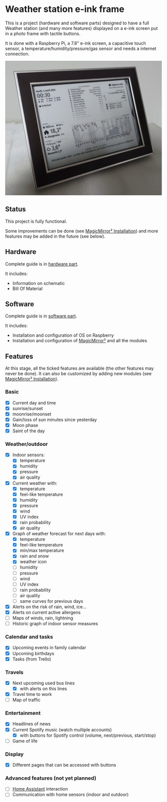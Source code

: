 # Weather station e-ink frame

This is a project (hardware and software parts) designed to have a full Weather station (and many more features) displayed on a e-ink screen put in a photo frame with tactile buttons.

It is done with a Raspberry Pi, a 7.8" e-ink screen, a capacitive touch sensor, a temperature/humidity/pressure/gas sensor and needs a internet connection.

![final](images/r-final.jpg)

## Status

This project is fully functional.

Some improvements can be done (see [MagicMirror² Installation](software.md#Disclaimer)) and more features may be added in the future (see below).

## Hardware

Complete guide is in [hardware part](hardware.md).

It includes:
- Information on schematic
- Bill Of Material

## Software

Complete guide is in [software part](software.md).

It includes:
- Installation and configuration of OS on Raspberry
- Installation and configuration of [MagicMirror²](https://magicmirror.builders/) and all the modules

## Features

At this stage, all the ticked features are available (the other features may never be done).
It can also be customized by adding new modules (see [MagicMirror² Installation](software.md#MagicMirror²)).

### Basic

- [X] Current day and time
- [X] sunrise/sunset
- [X] moonrise/moonset
- [X] Gain/loss of sun minutes since yesterday
- [X] Moon phase
- [X] Saint of the day

### Weather/outdoor

- [X] Indoor sensors:
  - [X] temperature
  - [X] humidity
  - [X] pressure
  - [X] air quality
- [X] Current weather with:
  - [X] temperature
  - [X] feel-like temperature
  - [X] humidity
  - [X] pressure
  - [X] wind
  - [X] UV index
  - [X] rain probability
  - [X] air quality
- [X] Graph of weather forecast for next days with:
  - [X] temperature
  - [X] feel-like temperature
  - [X] min/max temperature
  - [X] rain and snow
  - [X] weather icon
  - [ ] humidity
  - [ ] pressure
  - [ ] wind
  - [ ] UV index
  - [ ] rain probability
  - [ ] air quality
  - [ ] same curves for previous days
- [X] Alerts on the risk of rain, wind, ice...
- [X] Alerts on current active allergens
- [ ] Maps of winds, rain, lightning
- [ ] Historic graph of indoor sensor measures

### Calendar and tasks

- [X] Upcoming events in family calendar
- [X] Upcoming birthdays
- [X] Tasks (from Trello)

### Travels

- [X] Next upcoming used bus lines
  - [X] with alerts on this lines
- [X] Travel time to work
- [ ] Map of traffic

### Entertainment

- [X] Headlines of news
- [X] Current Spotify music (watch multiple accounts)
  - [X] with buttons for Spotify control (volume, next/previous, start/stop)
- [ ] Game of life

### Display

- [X] Different pages that can be accessed with buttons

### Advanced features (not yet planned)

- [ ] [Home Assistant](https://www.home-assistant.io/) interaction
- [ ] Communication with home sensors (indoor and outdoor)
